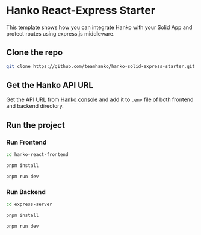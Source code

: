 # Hanko React-Express Starter

This template shows how you can integrate Hanko with your Solid App and protect routes using express.js middleware.

## Clone the repo

```bash
git clone https://github.com/teamhanko/hanko-solid-express-starter.git
```

## Get the Hanko API URL

Get the API URL from [Hanko console](https://cloud.hanko.io/) and add it to `.env` file of both frontend and backend directory.

## Run the project

### Run Frontend

```bash
cd hanko-react-frontend
```

```bash
pnpm install
```

```bash
pnpm run dev
```

### Run Backend

```bash
cd express-server
```

```bash
pnpm install
```

```bash
pnpm run dev
```

